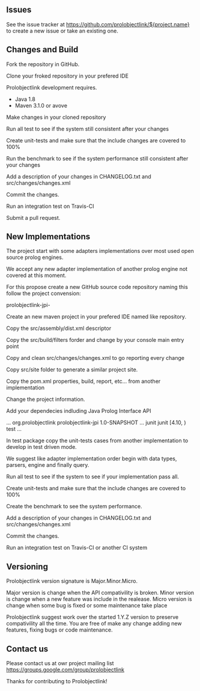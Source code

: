 Issues
------

See the issue tracker at https://github.com/prolobjectlink/${project.name} to create a new issue or take an existing one.

Changes and Build
------------------------

Fork the repository in GitHub.

Clone your froked repository in your prefered IDE

Prolobjectlink development requires.

- Java 1.8
- Maven 3.1.0 or avove

Make changes in your cloned repository

Run all test to see if the system still consistent after your changes

Create unit-tests and make sure that the include changes are covered to 100%

Run the benchmark to see if the system performance still consistent after your changes

Add a description of your changes in CHANGELOG.txt and src/changes/changes.xml

Commit the changes.

Run an integration test on Travis-CI

Submit a pull request.

New Implementations
-------------------

The project start with some adapters implementations over most used open source prolog engines.

We accept any new adapter implementation of another prolog engine not covered at this moment.

For this propose create a new GitHub source code repository naming this follow the project convension:

prolobjectlink-jpi-<new engine implementation name>

Create an new maven project in your prefered IDE named like repository.

Copy the src/assembly/dist.xml descriptor

Copy the src/build/filters forder and change by your console main entry point

Copy and clean src/changes/changes.xml to go reporting every change

Copy src/site folder to generate a similar project site.

Copy the pom.xml properties, build, report, etc... from another implementation

Change the project information.

Add your dependecies indluding Java Prolog Interface API

<dependencies>
	...
	<dependency>
		<groupId>org.prolobjectlink</groupId>
		<artifactId>prolobjectlink-jpi</artifactId>
		<version>1.0-SNAPSHOT</version>
	</dependency>
	...
	<dependency>
		<groupId>junit</groupId>
		<artifactId>junit</artifactId>
		<version>[4.10, )</version>
		<scope>test</scope>
	</dependency>
	...
</dependencies>

In test package copy the unit-tests cases from another implementation to develop in test driven mode.

We suggest like adapter implementation order begin with data types, parsers, engine and finally query.

Run all test to see if the system to see if your implementation pass all.

Create unit-tests and make sure that the include changes are covered to 100%

Create the benchmark to see the system performance.

Add a description of your changes in CHANGELOG.txt and src/changes/changes.xml

Commit the changes.

Run an integration test on Travis-CI or another CI system

Versioning
----------

Prolobjectlink version signature is Major.Minor.Micro.

Major version is change when the API compativility is broken.
Minor version is change when a new feature was include in the realease.
Micro version is change when some bug is fixed or some maintenance take place

Prolobjectlink suggest work over the started 1.Y.Z version to preserve compativility all the time.
You are free of make any change adding new features, fixing bugs or code maintenance.

Contact us
----------

Please contact us at owr project mailing list https://groups.google.com/group/prolobjectlink

Thanks for contributing to Prolobjectlink!